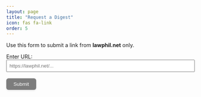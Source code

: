 ```yaml
---
layout: page
title: "Request a Digest"
icon: fas fa-link
order: 5
---
```


Use this form to submit a link from **lawphil.net** only.  

<form id="urlForm">
  <label for="urlInput">Enter URL:</label><br>
  <input type="url" id="urlInput" name="url" placeholder="https://lawphil.net/..." required style="width: 100%; padding: 0.5em;"><br><br>
  <button type="submit" style="font-weight:500;padding:0.5rem 1.2rem;border:none;border-radius:0.375rem;cursor:pointer;box-shadow:0 2px 4px rgba(0,0,0,0.1);transition:0.2s;color:#fff;background-color:#7d7d7d;">Submit</button><style>@media (prefers-color-scheme: dark){button{background-color:#e5e7eb;color:#111827;}}</style>

</form>

<div id="response" style="margin-top: 1em;"></div>

<script>
document.getElementById('urlForm').addEventListener('submit', async (e) => {
  e.preventDefault();

  const urlInput = document.getElementById('urlInput').value.trim();
  const responseDiv = document.getElementById('response');
  responseDiv.innerHTML = "";

  let url;
  try {
    url = new URL(urlInput);
  } catch (err) {
    responseDiv.innerHTML = `<span style="color: red;">Please enter a valid URL.</span>`;
    return;
  }

  if (url.hostname !== "lawphil.net") {
    responseDiv.innerHTML = `<span style="color: red;">Only URLs from lawphil.net are accepted.</span>`;
    return;
  }

  responseDiv.innerHTML = "Processing your request...";

  try {
    const res = await fetch('https://lawdigestrequests.onrender.com/digest', { 
      method: 'POST',
      headers: { 'Content-Type': 'application/json' },
      body: JSON.stringify({ url: url.href })
    });

    const data = await res.json();

    if (!res.ok) {
      responseDiv.innerHTML = `<span style="color:rgb(235, 130, 130);">${data.error}</span>`;
      return;
    }

    responseDiv.innerHTML = `
      <span style="color:rgb(165, 244, 176);">The digest has been successfully created.</span>
    `;
  } catch (err) {
    responseDiv.innerHTML = `<span style="color:rgb(235, 130, 130);">${err.message}</span>`;
  }
});
</script>

